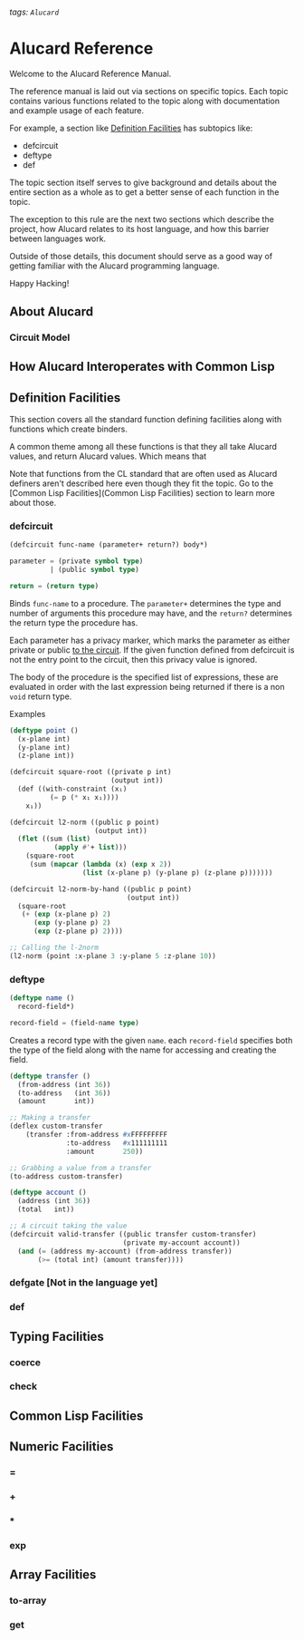 ###### tags: `Alucard`

# Alucard Reference

Welcome to the Alucard Reference Manual.

The reference manual is laid out via sections on specific topics. Each
topic contains various functions related to the topic along with
documentation and example usage of each feature.

For example, a section like [Definition Facilities](#Definition-Facilities) has subtopics like:

- defcircuit
- deftype
- def

The topic section itself serves to give background and details about
the entire section as a whole as to get a better sense of each
function in the topic.

The exception to this rule are the next two sections which describe
the project, how Alucard relates to its host language, and how this
barrier between languages work.


Outside of those details, this document should serve as a good way of
getting familiar with the Alucard programming language.

Happy Hacking!

## About Alucard

### Circuit Model

## How Alucard Interoperates with Common Lisp

## Definition Facilities

This section covers all the standard function defining facilities
along with functions which create binders.

A common theme among all these functions is that they all take Alucard
values, and return Alucard values. Which means that

Note that functions from the CL standard that are often used as
Alucard definers aren't described here even though they fit the
topic. Go to the [Common Lisp Facilities](Common Lisp Facilities)
section to learn more about those.

### defcircuit

```lisp
(defcircuit func-name (parameter+ return?) body*)

parameter = (private symbol type)
          | (public symbol type)

return = (return type)
```

Binds `func-name` to a procedure. The `parameter+` determines the type
and number of arguments this procedure may have, and the `return?`
determines the return type the procedure has.

Each parameter has a privacy marker, which marks the parameter as
either private or public [to the circuit](#Circuit-Model). If the
given function defined from defcircuit is not the entry point to the
circuit, then this privacy value is ignored.

The body of the procedure is the specified list of expressions, these
are evaluated in order with the last expression being returned if
there is a non `void` return type.

Examples

```lisp
(deftype point ()
  (x-plane int)
  (y-plane int)
  (z-plane int))

(defcircuit square-root ((private p int)
                         (output int))
  (def ((with-constraint (x₁)
          (= p (* x₁ x₁))))
    x₁))

(defcircuit l2-norm ((public p point)
                     (output int))
  (flet ((sum (list)
           (apply #'+ list)))
    (square-root
     (sum (mapcar (lambda (x) (exp x 2))
                  (list (x-plane p) (y-plane p) (z-plane p)))))))

(defcircuit l2-norm-by-hand ((public p point)
                             (output int))
  (square-root
   (+ (exp (x-plane p) 2)
      (exp (y-plane p) 2)
      (exp (z-plane p) 2))))

;; Calling the l-2norm
(l2-norm (point :x-plane 3 :y-plane 5 :z-plane 10))
```
### deftype

```lisp
(deftype name ()
  record-field*)

record-field = (field-name type)
```
<!-- TODO When sum types get added  -->

Creates a record type with the given `name`. each `record-field`
specifies both the type of the field along with the name for accessing
and creating the field.

```lisp
(deftype transfer ()
  (from-address (int 36))
  (to-address   (int 36))
  (amount       int))

;; Making a transfer
(deflex custom-transfer
    (transfer :from-address #xFFFFFFFFF
              :to-address   #x111111111
              :amount       250))

;; Grabbing a value from a transfer
(to-address custom-transfer)

(deftype account ()
  (address (int 36))
  (total   int))

;; A circuit taking the value
(defcircuit valid-transfer ((public transfer custom-transfer)
                            (private my-account account))
  (and (= (address my-account) (from-address transfer))
       (>= (total int) (amount transfer))))
```

### defgate [Not in the language yet]

### def

## Typing Facilities

### coerce

### check

## Common Lisp Facilities

## Numeric Facilities

### =

### +

### *

### exp

## Array Facilities

### to-array

### get


